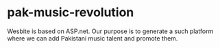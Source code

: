 # pak-music-revolution
Wesbite is based on ASP.net. Our purpose is to generate a such platform where we can add Pakistani music talent and promote them. 
